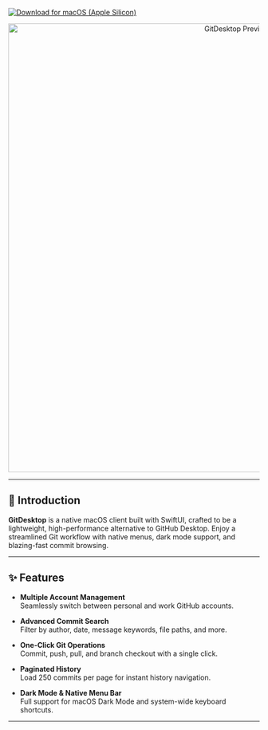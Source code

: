 [![Download for macOS (Apple Silicon)](https://img.shields.io/badge/Download%20Apple%20Silicon-0.9.0-007AFF?style=for-the-badge&logo=apple&logoColor=white)](https://github.com/kics223w1/GitDesktop/releases/download/v0.9.0/GitDesktop.dmg)

<p align="center">
  <picture>
    <source srcset="https://github.com/user-attachments/assets/d905a242-7cd1-4569-a871-bd5c49264f86" media="(prefers-color-scheme: dark)" />
    <img src="https://github.com/user-attachments/assets/d905a242-7cd1-4569-a871-bd5c49264f86" alt="GitDesktop Preview" width="900" />
  </picture>
</p>

---

## 🚀 Introduction

**GitDesktop** is a native macOS client built with SwiftUI, crafted to be a lightweight, high-performance alternative to GitHub Desktop. Enjoy a streamlined Git workflow with native menus, dark mode support, and blazing-fast commit browsing.

---

## ✨ Features

- **Multiple Account Management**  
  Seamlessly switch between personal and work GitHub accounts.

- **Advanced Commit Search**  
  Filter by author, date, message keywords, file paths, and more.

- **One-Click Git Operations**  
  Commit, push, pull, and branch checkout with a single click.

- **Paginated History**  
  Load 250 commits per page for instant history navigation.

- **Dark Mode & Native Menu Bar**  
  Full support for macOS Dark Mode and system-wide keyboard shortcuts.

---


